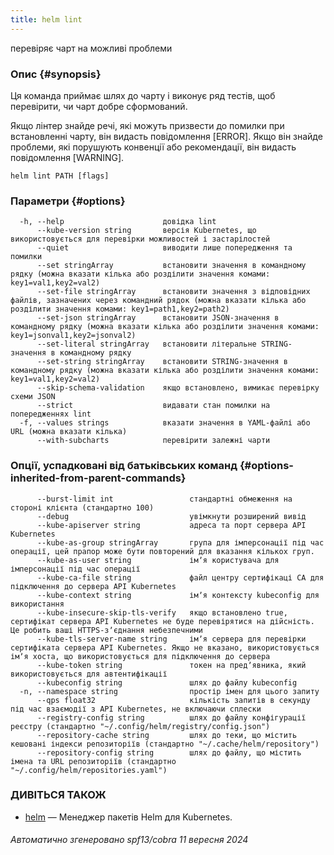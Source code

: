 ```yaml
---
title: helm lint
---
```

перевіряє чарт на можливі проблеми

### Опис {#synopsis}

Ця команда приймає шлях до чарту і виконує ряд тестів, щоб перевірити, чи чарт добре сформований.

Якщо лінтер знайде речі, які можуть призвести до помилки при встановленні чарту, він видасть повідомлення [ERROR]. Якщо він знайде проблеми, які порушують конвенції або рекомендації, він видасть повідомлення [WARNING].

```shell
helm lint PATH [flags]
```

### Параметри {#options}

```none
  -h, --help                      довідка lint
      --kube-version string       версія Kubernetes, що використовується для перевірки можливостей і застарілостей
      --quiet                     виводити лише попередження та помилки
      --set stringArray           встановити значення в командному рядку (можна вказати кілька або розділити значення комами: key1=val1,key2=val2)
      --set-file stringArray      встановити значення з відповідних файлів, зазначених через командний рядок (можна вказати кілька або розділити значення комами: key1=path1,key2=path2)
      --set-json stringArray      встановити JSON-значення в командному рядку (можна вказати кілька або розділити значення комами: key1=jsonval1,key2=jsonval2)
      --set-literal stringArray   встановити літеральне STRING-значення в командному рядку
      --set-string stringArray    встановити STRING-значення в командному рядку (можна вказати кілька або розділити значення комами: key1=val1,key2=val2)
      --skip-schema-validation    якщо встановлено, вимикає перевірку схеми JSON
      --strict                    видавати стан помилки на попередженнях lint
  -f, --values strings            вказати значення в YAML-файлі або URL (можна вказати кілька)
      --with-subcharts            перевірити залежні чарти
```

### Опції, успадковані від батьківських команд {#options-inherited-from-parent-commands}

```none
      --burst-limit int                 стандартні обмеження на стороні клієнта (стандартно 100)
      --debug                           увімкнути розширений вивід
      --kube-apiserver string           адреса та порт сервера API Kubernetes
      --kube-as-group stringArray       група для імперсонації під час операції, цей прапор може бути повторений для вказання кількох груп.
      --kube-as-user string             імʼя користувача для імперсонації під час операції
      --kube-ca-file string             файл центру сертифікаці СА для підключення до сервера API Kubernetes
      --kube-context string             імʼя контексту kubeconfig для використання
      --kube-insecure-skip-tls-verify   якщо встановлено true, сертифікат сервера API Kubernetes не буде перевірятися на дійсність. Це робить ваші HTTPS-зʼєднання небезпечними
      --kube-tls-server-name string     імʼя сервера для перевірки сертифіката сервера API Kubernetes. Якщо не вказано, використовується імʼя хоста, що використовується для підключення до сервера
      --kube-token string               токен на предʼявника, який використовується для автентифікації
      --kubeconfig string               шлях до файлу kubeconfig
  -n, --namespace string                простір імен для цього запиту
      --qps float32                     кількість запитів в секунду під час взаємодії з API Kubernetes, не включаючи сплески
      --registry-config string          шлях до файлу конфігурації реєстру (стандартно "~/.config/helm/registry/config.json")
      --repository-cache string         шлях до теки, що містить кешовані індекси репозиторіїв (стандартно "~/.cache/helm/repository")
      --repository-config string        шлях до файлу, що містить імена та URL репозиторіїв (стандартно "~/.config/helm/repositories.yaml")
```

### ДИВІТЬСЯ ТАКОЖ

* [helm](/helm/helm.md) — Менеджер пакетів Helm для Kubernetes.

###### Автоматично згенеровано spf13/cobra 11 вересня 2024
